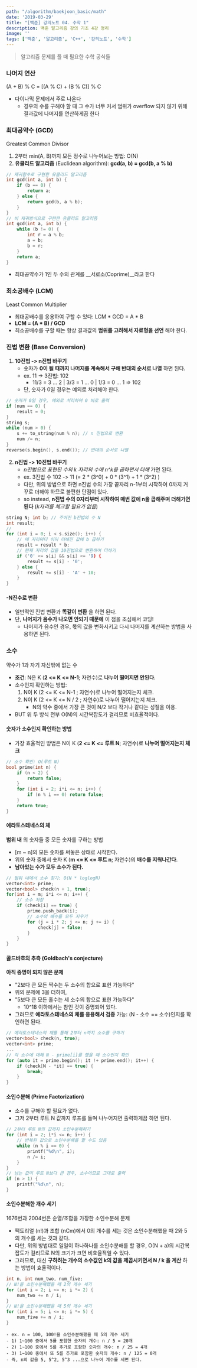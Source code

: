 ```yaml
---
path: "/algorithm/baekjoon_basic/math"
date: '2019-03-29'
title: "[백준] 강의노트 04. 수학 1"
description: 백준 알고리즘 강의 기초 4강 정리
image: ''
tags: ['백준', '알고리즘', 'C++', '강의노트', '수학']
---
```


> 알고리즘 문제를 풀 때 필요한 수학 공식들

### 나머지 연산
(A + B) % C = [(A % C) + (B % C)] % C
- 다이나믹 문제에서 주로 나온다
    - 경우의 수를 구해야 할 때 그 수가 너무 커서 범위가 overflow 되지 않기 위해 결과값에 나머지를 연산하게끔 한다

### 최대공약수 (GCD)
Greatest Common Divisor
1. 2부터 min(A, B)까지 모든 정수로 나누어보는 방법: O(N)
2. __유클리드 알고리즘__ (Euclidean algorithm): __gcd(a, b) = gcd(b, a % b)__
```cpp
// 재귀함수로 구현한 유클리드 알고리즘
int gcd(int a, int b) {
    if (b == 0) {
        return a;
    } else {
        return gcd(b, a % b);
    }
}
// 비 재귀방식으로 구현한 유클리드 알고리즘
int gcd(int a, int b) {
    while (b != 0) {
        int r = a % b;
        a = b;
        b = r;
    }
    return a;
}
```
- 최대공약수가 1인 두 수의 관계를 __서로소(Coprime)__라고 한다

### 최소공배수 (LCM)
Least Common Multiplier
- 최대공배수를 응용하여 구할 수 있다: LCM * GCD = A * B
- __LCM = (A * B) / GCD__
- 최소공배수를 구할 때는 항상 결과값의 __범위를 고려해서 자료형을 선언__ 해야 한다.

### 진법 변환 (Base Conversion)
1. __10진법 -> n진법 바꾸기__
    - 숫자가 __0이 될 때까지 나머지를 계속해서 구해 반대의 순서로 나열__ 하면 된다.
    - ex. 11 -> 3진법: 102
        - 11/3 = 3 ... 2 | 3/3 = 1 ... 0 | 1/3 = 0 ... 1 => 102
    - 단, 숫자가 0일 경우는 예외로 처리해야 한다.
```cpp 
// 숫자가 0일 경우, 예외로 처리하여 0 바로 출력
if (num == 0) {
    result = 0;
}
string s;
while (num > 0) {
    s += to_string(num % n); // n 진법으로 변환
    num /= n;
}
reverse(s.begin(), s.end()); // 반대의 순서로 나열
```

2. __n진법 -> 10진법 바꾸기__
    - _n진법으로 표현된 수의 k 자리의 수에 n^k을 곱하면서 더해_ 가면 된다.
    - ex. 3진법 수 102 -> 11 (= 2 * (3^0) + 0 * (3^1) + 1 * (3^2) )
    - 다만, 위의 방법으로 하면 n진법 수의 가장 끝자리 n-1부터 시작하여 0까지 거꾸로 더해야 하므로 불편한 단점이 있다.
    - so instead, __n진법 수의 0자리부터 시작하여 매번 값에 n을 곱해주며 더해가면 된다__ (_k자리를 체크할 필요가 없음_)
```cpp
string N; int b; // 주어진 b진법의 수 N
int result;
// 
for (int i = 0; i < s.size(); i++) {
    // 매 자리마다 이미 더해진 값에 b 곱하기
    result = result * b;
    // 현재 자리의 값을 10진법으로 변환하여 더하기
    if ('0' <= s[i] && s[i] <= '9) {
        result += s[i] - '0';
    } else {
        result += s[i] - 'A' + 10;
    }
}
```

#### -N진수로 변환
- 일반적인 진법 변환과 __똑같이 변환__ 을 하면 된다.
- 단, __나머지가 음수가 나오면 안되기 때문에__ 이 점을 조심해서 코딩!
    - 나머지가 음수인 경우, 몫의 값을 변화시키고 다시 나머지를 계산하는 방법을 사용하면 된다.

### 소수
약수가 1과 자기 자신밖에 없는 수
- __조건__: N은 K (__2 <= K <= N-1__; 자연수)로 __나누어 떨어지면 안된다__.
- 소수인지 확인하는 방법: 
    1. N이 K (2 <= K <= N-1 ; 자연수)로 나누어 떨어지는지 체크.
    2. N이 K (2 <= K <= N / 2 ; 자연수)로 나누어 떨어지는지 체크.
        - N의 약수 중에서 가장 큰 것이 N/2 보다 작거나 같다는 성질을 이용.
- BUT 위 두 방식 전부 O(N)의 시간복잡도가 걸리므로 비효율적이다.

#### 숫자가 소수인지 확인하는 방법
- 가장 효율적인 방법은 N이 K (__2 <= K <= 루트 N__; 자연수)로 __나누어 떨어지는지 체크__
```cpp
// 소수 확인: O(루트 N)
bool prime(int n) {
    if (n < 2) {
        return false;
    }
    for (int i = 2; i*i <= n; i++) {
        if (n % i == 0) return false;
    }
    return true;
}
```

#### 에라토스테네스의 체
__범위 내__ 의 숫자들 중 모든 숫자를 구하는 방법
- [m ~ n]의 모든 숫자를 써놓은 상태로 시작한다.
- 위의 숫자 중에서 숫자 K (__m <= K <= 루트 n__; 자연수)의 __배수를 지워나간다__.
- __남아있는 수가 모두 소수가 된다.__
```cpp
// 범위 내에서 소수 찾기: O(N * loglogN)
vector<int> prime;
vector<bool> check(n + 1, true);
for(int i = m; i*i <= n; i++) {
    // 소수 저장
    if (check[i] == true) {
        prime.push_back(i);
        // 소수의 배수를 모두 지우기
        for (j = i * 2; j <= n; j += i) {
            check[j] = false;
        }
    }
}
```

#### 골드바흐의 추측 (Goldbach's conjecture)
__아직 증명이 되지 않은 문제__
- "2보다 큰 모든 짝수는 두 소수의 합으로 표현 가능하다"
- 위의 문제에 3을 더하여,
- "5보다 큰 모든 홀수는 세 소수의 합으로 표현 가능하다"
    - 10^18 이하에서는 참인 것이 증명되어 있다.
- 그러므로 __에라토스테네스의 체를 응용해서 검증__ 가능: (N - 소수 == 소수)인지를 확인하면 된다.
```cpp
// 에라토스테네스의 체를 통해 2부터 n까지 소수를 구하기
vector<bool> check(n, true);
vector<int> prime;
...
// 각 소수에 대해 N - prime[i]를 했을 때 소수인지 확인
for (auto it = prime.begin(); it !+ prime.end(); it++) {
    if (check[N - *it] == true) {
        break;
    }
}
```

#### 소인수분해 (Prime Factorization)
- 소수를 구해야 할 필요가 없다.
- 그저 2부터 루트 N 값까지 루프를 돌며 나누어지면 출력하게끔 하면 된다.
```cpp
// 2부터 루트 N의 값까지 소인수분해하기
for (int i = 2; i*i <= n; i++) {
    // 반복된 값으로 소인수분해를 할 수도 있음
    while (n % i == 0) {
        printf("%d\n", i);
        n /= i;
    }
}
// 남는 값이 루트 N보다 큰 경우, 소수이므로 그대로 출력
if (n > 1) {
    printf("%d\n", n);
}
```

#### 소인수분해한 개수 세기
1676번과 2004번은 순열/조합을 가장한 소인수분해 문제
- 팩토리얼 (n!)과 조합 (nCm)에서 0의 개수를 세는 것은 소인수분해했을 때 2와 5의 개수를 세는 것과 같다.
- 다만, 위의 방법대로 일일이 하나하나를 소인수분해를 할 경우, O(N + a)의 시간복잡도가 걸리므로 N의 크기가 크면 비효율적일 수 있다.
- 그러므로, 대신 __구하려는 개수의 소수값인 k의 값을 제곱시키면서 N / k 을 계산__ 하는 방법이 효율적이다.
```cpp
int n, int num_two, num_five;
// N!을 소인수분해했을 때 2의 개수 세기
for (int i = 2; i <= n; i *= 2) {
    num_two += n / i; 
}
// N!을 소인수분해했을 때 5의 개수 세기
for (int i = 5; i <= n; i *= 5) {
    num_five += n / i; 
}
```
    - ex. n = 100, 100!을 소인수분해했을 때 5의 개수 세기
    - 1) 1~100 중에서 5를 포함한 숫자의 개수: n / 5 = 20개
    - 2) 1~100 중에서 5를 추가로 포함한 숫자의 개수: n / 25 = 4개
    - 3) 1~100 중에서 또 5를 추가로 포함한 숫자의 개수: n / 125 = 0개
    - 즉, n의 값을 5, 5^2, 5^3 ...으로 나누어 계수를 세면 된다.
